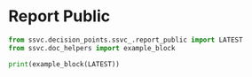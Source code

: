 # Report Public

```python exec="true" idprefix=""
from ssvc.decision_points.ssvc_.report_public import LATEST
from ssvc.doc_helpers import example_block

print(example_block(LATEST))
```
